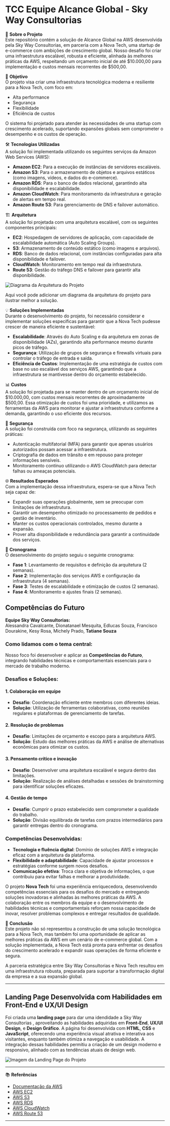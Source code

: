 # TCC Equipe Alcance Global - Sky Way Consultorias 

📖 **Sobre o Projeto**  
Este repositório contém a solução de Alcance Global na AWS desenvolvida pela Sky Way Consultorias, em parceria com a Nova Tech, uma startup de e-commerce com ambições de crescimento global. Nosso desafio foi criar uma infraestrutura escalável, robusta e eficiente, alinhada às melhores práticas da AWS, respeitando um orçamento inicial de até $10.000,00 para implementação e custos mensais recorrentes de $500,00.

🚀 **Objetivo**  
O projeto visa criar uma infraestrutura tecnológica moderna e resiliente para a Nova Tech, com foco em:

- Alta performance
- Segurança
- Flexibilidade
- Eficiência de custos

O sistema foi projetado para atender às necessidades de uma startup com crescimento acelerado, suportando expansões globais sem comprometer o desempenho e os custos de operação.

🛠️ **Tecnologias Utilizadas**  
A solução foi implementada utilizando os seguintes serviços da Amazon Web Services (AWS):

- **Amazon EC2**: Para a execução de instâncias de servidores escaláveis.
- **Amazon S3**: Para o armazenamento de objetos e arquivos estáticos (como imagens, vídeos, e dados do e-commerce).
- **Amazon RDS**: Para o banco de dados relacional, garantindo alta disponibilidade e escalabilidade.
- **Amazon CloudWatch**: Para monitoramento da infraestrutura e geração de alertas em tempo real.
- **Amazon Route 53**: Para gerenciamento de DNS e failover automático.

🏗️ **Arquitetura**  
A solução foi projetada com uma arquitetura escalável, com os seguintes componentes principais:

- **EC2**: Hospedagem de servidores de aplicação, com capacidade de escalabilidade automática (Auto Scaling Groups).
- **S3**: Armazenamento de conteúdo estático (como imagens e arquivos).
- **RDS**: Banco de dados relacional, com instâncias configuradas para alta disponibilidade e failover.
- **CloudWatch**: Monitoramento em tempo real da infraestrutura.
- **Route 53**: Gestão do tráfego DNS e failover para garantir alta disponibilidade.

![Diagrama da Arquitetura do Projeto](./sky%20way%20consultoria/imgs/estrutura.png)

Aqui você pode adicionar um diagrama da arquitetura do projeto para ilustrar melhor a solução.

💡 **Soluções Implementadas**  
Durante o desenvolvimento do projeto, foi necessário considerar e implementar soluções específicas para garantir que a Nova Tech pudesse crescer de maneira eficiente e sustentável:

- **Escalabilidade**: Através do Auto Scaling e da arquitetura em zonas de disponibilidade (AZs), garantindo alta performance mesmo durante picos de tráfego.
- **Segurança**: Utilização de grupos de segurança e firewalls virtuais para controlar o tráfego de entrada e saída.
- **Eficiência de Custos**: Implementação de uma estratégia de custos com base no uso escalável dos serviços AWS, garantindo que a infraestrutura se mantivesse dentro do orçamento estabelecido.

📊 **Custos**  
A solução foi projetada para se manter dentro de um orçamento inicial de $10.000,00, com custos mensais recorrentes de aproximadamente $500,00. Essa otimização de custos foi uma prioridade, e utilizamos as ferramentas da AWS para monitorar e ajustar a infraestrutura conforme a demanda, garantindo o uso eficiente dos recursos.

🔐 **Segurança**  
A solução foi construída com foco na segurança, utilizando as seguintes práticas:

- Autenticação multifatorial (MFA) para garantir que apenas usuários autorizados possam acessar a infraestrutura.
- Criptografia de dados em trânsito e em repouso para proteger informações sensíveis.
- Monitoramento contínuo utilizando o AWS CloudWatch para detectar falhas ou ameaças potenciais.

🌐 **Resultados Esperados**  
Com a implementação dessa infraestrutura, espera-se que a Nova Tech seja capaz de:

- Expandir suas operações globalmente, sem se preocupar com limitações de infraestrutura.
- Garantir um desempenho otimizado no processamento de pedidos e gestão de inventário.
- Manter os custos operacionais controlados, mesmo durante a expansão.
- Prover alta disponibilidade e redundância para garantir a continuidade dos serviços.

📅 **Cronograma**  
O desenvolvimento do projeto seguiu o seguinte cronograma:

- **Fase 1**: Levantamento de requisitos e definição da arquitetura (2 semanas).
- **Fase 2**: Implementação dos serviços AWS e configuração da infraestrutura (4 semanas).
- **Fase 3**: Testes de escalabilidade e otimização de custos (2 semanas).
- **Fase 4**: Monitoramento e ajustes finais (2 semanas).



## Competências do Futuro

**Equipe Sky Way Consultorias:**  
Alessandra Cavalcante, Dionatanael Mesquita, Edlucas Souza, Francisco Dourakine, Kesy Rosa, Michely Prado, **Tatiane Souza**

### Como lidamos com o tema central:  
Nosso foco foi desenvolver e aplicar as **Competências do Futuro**, integrando habilidades técnicas e comportamentais essenciais para o mercado de trabalho moderno.

### Desafios e Soluções:

#### 1. Colaboração em equipe  
- **Desafio**: Coordenação eficiente entre membros com diferentes ideias.  
- **Solução**: Utilização de ferramentas colaborativas, como reuniões regulares e plataformas de gerenciamento de tarefas.

#### 2. Resolução de problemas  
- **Desafio**: Limitações de orçamento e escopo para a arquitetura AWS.  
- **Solução**: Estudo das melhores práticas da AWS e análise de alternativas econômicas para otimizar os custos.

#### 3. Pensamento crítico e inovação  
- **Desafio**: Desenvolver uma arquitetura escalável e segura dentro das limitações.  
- **Solução**: Realização de análises detalhadas e sessões de brainstorming para identificar soluções eficazes.

#### 4. Gestão de tempo  
- **Desafio**: Cumprir o prazo estabelecido sem comprometer a qualidade do trabalho.  
- **Solução**: Divisão equilibrada de tarefas com prazos intermediários para garantir entregas dentro do cronograma.

### Competências Desenvolvidas:

- **Tecnologia e fluência digital**: Domínio de soluções AWS e integração eficaz com a arquitetura da plataforma.
- **Flexibilidade e adaptabilidade**: Capacidade de ajustar processos e estratégias conforme surgem novos desafios.
- **Comunicação efetiva**: Troca clara e objetiva de informações, o que contribuiu para evitar falhas e melhorar a produtividade.

O projeto **Nova Tech** foi uma experiência enriquecedora, desenvolvendo competências essenciais para os desafios do mercado e entregando soluções inovadoras e alinhadas às melhores práticas da AWS. A colaboração entre os membros da equipe e o desenvolvimento de habilidades técnicas e comportamentais reforçam nossa capacidade de inovar, resolver problemas complexos e entregar resultados de qualidade.



📜 **Conclusão**  
Este projeto não só representou a construção de uma solução tecnológica para a Nova Tech, mas também foi uma oportunidade de aplicar as melhores práticas da AWS em um cenário de e-commerce global. Com a solução implementada, a Nova Tech está pronta para enfrentar os desafios do crescimento acelerado e expandir suas operações de forma eficiente e segura.

A parceria estratégica entre Sky Way Consultorias e Nova Tech resultou em uma infraestrutura robusta, preparada para suportar a transformação digital da empresa e a sua expansão global.

---


## **Landing Page Desenvolvida com Habilidades em Front-End e UX/UI Design**

Foi criada uma **landing page** para dar uma idendidade a Sky Way Consultorias , aproveitando as habilidades adquiridas em **Front-End**, **UX/UI Design**, e **Design Gráfico**. A página foi desenvolvida com **HTML**, **CSS** e **JavaScript**, oferecendo uma experiência visual atrativa e interativa aos visitantes, enquanto também otimiza a navegação e usabilidade. A integração dessas habilidades permitiu a criação de um design moderno e responsivo, alinhado com as tendências atuais de design web.


![Imagem da Landing Page do Projeto](sky%20way%20consultorias/imgs/landing%20page.png)


---

📚 **Referências**  
- [Documentação da AWS](https://aws.amazon.com/documentation/)
- [AWS EC2](https://aws.amazon.com/ec2/)
- [AWS S3](https://aws.amazon.com/s3/)
- [AWS RDS](https://aws.amazon.com/rds/)
- [AWS CloudWatch](https://aws.amazon.com/cloudwatch/)
- [AWS Route 53](https://aws.amazon.com/route53/)

---


